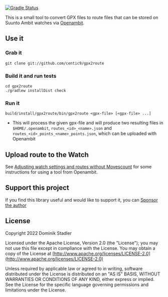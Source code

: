 [![Gradle Status](https://gradleupdate.appspot.com/centic9/gpx2route/status.svg?branch=master)](https://gradleupdate.appspot.com/centic9/gpx2route/status)

This is a small tool to convert GPX files to route files that can be stored on Suunto Ambit watches via [Openambit](https://github.com/openambitproject/openambit).

## Use it

### Grab it

    git clone git://github.com/centic9/gpx2route

### Build it and run tests

    cd gpx2route
    ./gradlew installDist check

### Run it

    build/install/gpx2route/bin/gpx2route <gpx-file> [<gpx-file> ...]
    
* This will process the given gpx-file and will produce two resulting files in `$HOME/.openambit`, 
  `routes_<id>_<name>.json` and `routes_<id>_points_<name>_points.json`, which can be uploaded with Openambit

## Upload route to the Watch

See [Adjusting watch settings and routes without Movescount](https://github.com/openambitproject/openambit/wiki/Adjusting-watch-settings-and-routes-without-Movescount#upload-custom-routes)
for some instructions for using a tool from Openambit.

## Support this project

If you find this library useful and would like to support it, you can [Sponsor the author](https://github.com/sponsors/centic9)

## License

Copyright 2022 Dominik Stadler

Licensed under the Apache License, Version 2.0 (the "License");
you may not use this file except in compliance with the License.
You may obtain a copy of the License at [http://www.apache.org/licenses/LICENSE-2.0](http://www.apache.org/licenses/LICENSE-2.0)

Unless required by applicable law or agreed to in writing, software
distributed under the License is distributed on an "AS IS" BASIS,
WITHOUT WARRANTIES OR CONDITIONS OF ANY KIND, either express or implied.
See the License for the specific language governing permissions and
limitations under the License.
